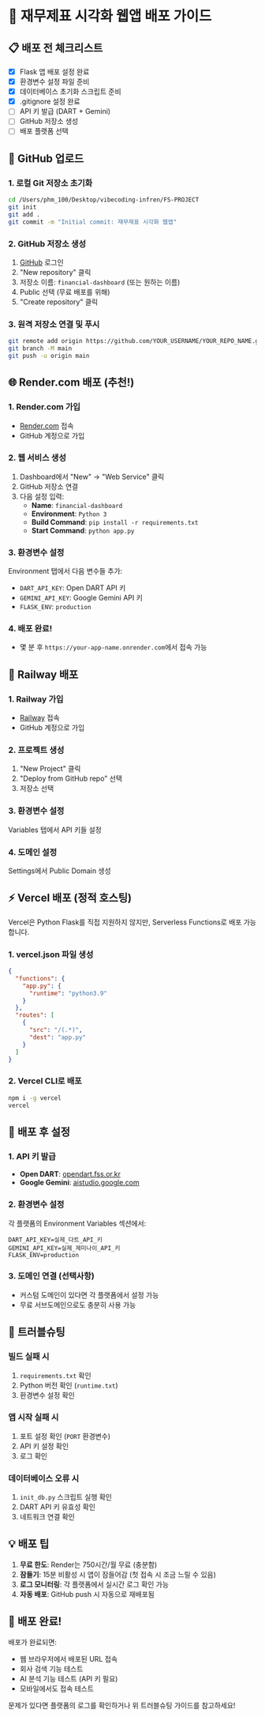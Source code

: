 # 🚀 재무제표 시각화 웹앱 배포 가이드

## 📋 배포 전 체크리스트

- [x] Flask 앱 배포 설정 완료
- [x] 환경변수 설정 파일 준비
- [x] 데이터베이스 초기화 스크립트 준비
- [x] .gitignore 설정 완료
- [ ] API 키 발급 (DART + Gemini)
- [ ] GitHub 저장소 생성
- [ ] 배포 플랫폼 선택

## 🐙 GitHub 업로드

### 1. 로컬 Git 저장소 초기화
```bash
cd /Users/phm_100/Desktop/vibecoding-infren/FS-PROJECT
git init
git add .
git commit -m "Initial commit: 재무제표 시각화 웹앱"
```

### 2. GitHub 저장소 생성
1. [GitHub](https://github.com) 로그인
2. "New repository" 클릭
3. 저장소 이름: `financial-dashboard` (또는 원하는 이름)
4. Public 선택 (무료 배포를 위해)
5. "Create repository" 클릭

### 3. 원격 저장소 연결 및 푸시
```bash
git remote add origin https://github.com/YOUR_USERNAME/YOUR_REPO_NAME.git
git branch -M main
git push -u origin main
```

## 🌐 Render.com 배포 (추천!)

### 1. Render.com 가입
- [Render.com](https://render.com) 접속
- GitHub 계정으로 가입

### 2. 웹 서비스 생성
1. Dashboard에서 "New" → "Web Service" 클릭
2. GitHub 저장소 연결
3. 다음 설정 입력:
   - **Name**: `financial-dashboard`
   - **Environment**: `Python 3`
   - **Build Command**: `pip install -r requirements.txt`
   - **Start Command**: `python app.py`

### 3. 환경변수 설정
Environment 탭에서 다음 변수들 추가:
- `DART_API_KEY`: Open DART API 키
- `GEMINI_API_KEY`: Google Gemini API 키  
- `FLASK_ENV`: `production`

### 4. 배포 완료!
- 몇 분 후 `https://your-app-name.onrender.com`에서 접속 가능

## 🚄 Railway 배포

### 1. Railway 가입
- [Railway](https://railway.app) 접속
- GitHub 계정으로 가입

### 2. 프로젝트 생성
1. "New Project" 클릭
2. "Deploy from GitHub repo" 선택
3. 저장소 선택

### 3. 환경변수 설정
Variables 탭에서 API 키들 설정

### 4. 도메인 설정
Settings에서 Public Domain 생성

## ⚡ Vercel 배포 (정적 호스팅)

Vercel은 Python Flask를 직접 지원하지 않지만, Serverless Functions로 배포 가능합니다.

### 1. vercel.json 파일 생성
```json
{
  "functions": {
    "app.py": {
      "runtime": "python3.9"
    }
  },
  "routes": [
    {
      "src": "/(.*)",
      "dest": "app.py"
    }
  ]
}
```

### 2. Vercel CLI로 배포
```bash
npm i -g vercel
vercel
```

## 🔧 배포 후 설정

### 1. API 키 발급
- **Open DART**: [opendart.fss.or.kr](https://opendart.fss.or.kr)
- **Google Gemini**: [aistudio.google.com](https://aistudio.google.com)

### 2. 환경변수 설정
각 플랫폼의 Environment Variables 섹션에서:
```
DART_API_KEY=실제_다트_API_키
GEMINI_API_KEY=실제_제미나이_API_키
FLASK_ENV=production
```

### 3. 도메인 연결 (선택사항)
- 커스텀 도메인이 있다면 각 플랫폼에서 설정 가능
- 무료 서브도메인으로도 충분히 사용 가능

## 🐛 트러블슈팅

### 빌드 실패 시
1. `requirements.txt` 확인
2. Python 버전 확인 (`runtime.txt`)
3. 환경변수 설정 확인

### 앱 시작 실패 시
1. 포트 설정 확인 (`PORT` 환경변수)
2. API 키 설정 확인
3. 로그 확인

### 데이터베이스 오류 시
1. `init_db.py` 스크립트 실행 확인
2. DART API 키 유효성 확인
3. 네트워크 연결 확인

## 💡 배포 팁

1. **무료 한도**: Render는 750시간/월 무료 (충분함)
2. **잠들기**: 15분 비활성 시 앱이 잠들어감 (첫 접속 시 조금 느릴 수 있음)
3. **로그 모니터링**: 각 플랫폼에서 실시간 로그 확인 가능
4. **자동 배포**: GitHub push 시 자동으로 재배포됨

## 🎉 배포 완료!

배포가 완료되면:
- 웹 브라우저에서 배포된 URL 접속
- 회사 검색 기능 테스트
- AI 분석 기능 테스트 (API 키 필요)
- 모바일에서도 접속 테스트

문제가 있다면 플랫폼의 로그를 확인하거나 위 트러블슈팅 가이드를 참고하세요!
